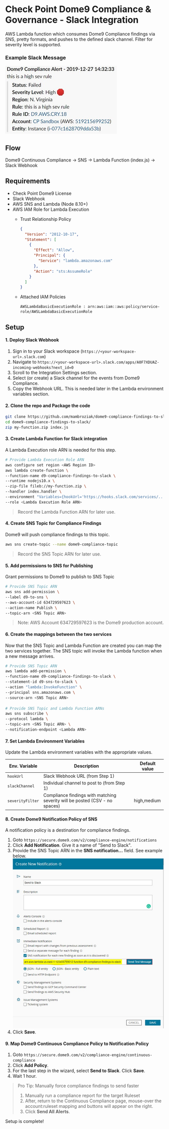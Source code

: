 # Check Point Dome9 Compliance & Governance - Slack Integration 
AWS Lambda function which consumes Dome9 Compliance findings via SNS, pretty formats, and pushes to the defined slack channel. Filter for severity level is supported.

### Example Slack Message

![alt text](./images/slack-preview.jpg)

## Flow
Dome9 Continuous Compliance -> SNS -> Lambda Function (index.js) -> Slack Webhook

## Requirements
* Check Point Dome9 License
* Slack Webhook
* AWS SNS and Lambda (Node 8.10+)
* AWS IAM Role for Lambda Execution
	* Trust Relationship Policy
		```json
		{
		  "Version": "2012-10-17",
		  "Statement": [
			{
			  "Effect": "Allow",
			  "Principal": {
				"Service": "lambda.amazonaws.com"
			  },
			  "Action": "sts:AssumeRole"
			}
		  ]
		}
		```

    * Attached IAM Policies
        ```
        AWSLambdaBasicExecutionRole : arn:aws:iam::aws:policy/service-role/AWSLambdaBasicExecutionRole
        ```

## Setup
#### 1. Deploy Slack Webhook
1. Sign in to your Slack workspace (`https://<your-workspace-url>.slack.com`)
2. Navigate to `https://<your-workspace-url>.slack.com/apps/A0F7XDUAZ-incoming-webhooks?next_id=0`
3. Scroll to the Integration Settings section.
4. Select (or create) a Slack channel for the events from Dome9 Compliance.
5. Copy the Webhook URL. This is needed later in the Lambda environment variables section.

#### 2. Clone the repo and Package the code
```bash
git clone https://github.com/mambroziak/dome9-compliance-findings-to-slack.git
cd dome9-compliance-findings-to-slack/
zip my-function.zip index.js
```

#### 3. Create Lambda Function for Slack integration
A Lambda Execution role ARN is needed for this step.

```bash
# Provide Lambda Execution Role ARN
aws configure set region <AWS Region ID>
aws lambda create-function \
--function-name d9-compliance-findings-to-slack \
--runtime nodejs10.x \
--zip-file fileb://my-function.zip \
--handler index.handler \
--environment "Variables={hookUrl='https://hooks.slack.com/services/...',slackChannel='<slack-channel>',severityFilter='high,medium'}" \
--role <Lambda Execution Role ARN>
```
> Record the Lambda Function ARN for later use. 

#### 4. Create SNS Topic for Compliance Findings
Dome9 will push compliance findings to this topic.
```bash
aws sns create-topic --name dome9-compliance-topic
```
> Record the SNS Topic ARN for later use. 

#### 5. Add permissions to SNS for Publishing
Grant permissions to Dome9 to publish to SNS Topic
```bash
# Provide SNS Topic ARN
aws sns add-permission \
--label d9-to-sns \
--aws-account-id 634729597623 \
--action-name Publish \
--topic-arn <SNS Topic ARN>
```
> Note: AWS Account 634729597623 is the Dome9 production account. 

#### 6. Create the mappings between the two services
Now that the SNS Topic and Lambda Function are created you can map the two services together. The SNS topic will invoke the Lambda function when a new message arrives.
```bash
# Provide SNS Topic ARN
aws lambda add-permission \
--function-name d9-compliance-findings-to-slack \
--statement-id d9-sns-to-slack \
--action "lambda:InvokeFunction" \
--principal sns.amazonaws.com \
--source-arn <SNS Topic ARN>

# Provide SNS Topic and Lambda Function ARNs
aws sns subscribe \
--protocol lambda \
--topic-arn <SNS Topic ARN> \
--notification-endpoint <Lambda ARN>
```

#### 7. Set Lambda Environment Variables
Update the Lambda environment variables with the appropriate values.

| Env. Variable    | Description                                                                 | Default value |
|------------------|-----------------------------------------------------------------------------|---------------|
| `hookUrl `       | Slack Webhook URL (from Step 1)                                             | |
| `slackChannel`   | Individual channel to post to  (from Step 1)                                | |
| `severityFilter` | Compliance findings with matching severity will be posted (CSV - no spaces) | high,medium |

#### 8. Create Dome9 Notification Policy of SNS
A notification policy is a destination for compliance findings.
1. Goto `https://secure.dome9.com/v2/compliance-engine/notifications`
2. Click **Add Notification**. Give it a name of "Send to Slack".
3. Provide the SNS Topic ARN in the **SNS notification...** field. See example below.
![alt text](./images/d9-notification-policy-sns.jpg)
4. Click **Save**.

#### 9. Map Dome9 Continuous Compliance Policy to Notification Policy
1. Goto `https://secure.dome9.com/v2/compliance-engine/continuous-compliance`
2. Click **Add Policy**.
3. For the last step in the wizard, select **Send to Slack**. Click **Save**.
4. Wait 1 hour.
> Pro Tip: Manually force compliance findings to send faster
> 1. Manually run a compliance report for the target Ruleset
> 2. After, return to the Continuous Compliance page, mouse-over the account:ruleset mapping and buttons will appear on the right. 
> 3. Click **Send All Alerts**.

Setup is complete! 
